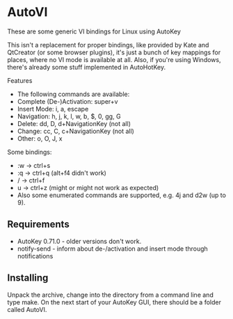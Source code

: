 # AutoVI

These are some generic VI bindings for Linux using AutoKey

This isn't a replacement for proper bindings, like provided by Kate and QtCreator (or some browser plugins), it's just a bunch of key mappings for places, where no VI mode is available at all.
Also, if you're using Windows, there's already some stuff implemented in AutoHotKey.

Features

* The following commands are available:
* Complete (De-)Activation: super+v
* Insert Mode: i, a, escape
* Navigation: h, j, k, l, w, b, $, 0, gg, G
* Delete: dd, D, d+NavigationKey (not all)
* Change: cc, C, c+NavigationKey (not all)
* Other: o, O, J, x

Some bindings:

* :w → ctrl+s
* :q → ctrl+q (alt+f4 didn't work)
* / → ctrl+f
* u → ctrl+z (might or might not work as expected)
* Also some enumerated commands are supported, e.g. 4j and d2w (up to 9).

## Requirements

* AutoKey 0.71.0 - older versions don't work.
* notify-send - inform about de-/activation and insert mode through notifications

## Installing

Unpack the archive, change into the directory from a command line and type make. On the next start of your AutoKey GUI, there should be a folder called AutoVI.
